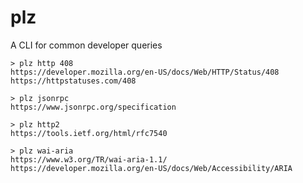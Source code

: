 # plz

A CLI for common developer queries

```shell
> plz http 408
https://developer.mozilla.org/en-US/docs/Web/HTTP/Status/408
https://httpstatuses.com/408
```

```shell
> plz jsonrpc
https://www.jsonrpc.org/specification
```

```shell
> plz http2
https://tools.ietf.org/html/rfc7540
```

```shell
> plz wai-aria
https://www.w3.org/TR/wai-aria-1.1/
https://developer.mozilla.org/en-US/docs/Web/Accessibility/ARIA
```
